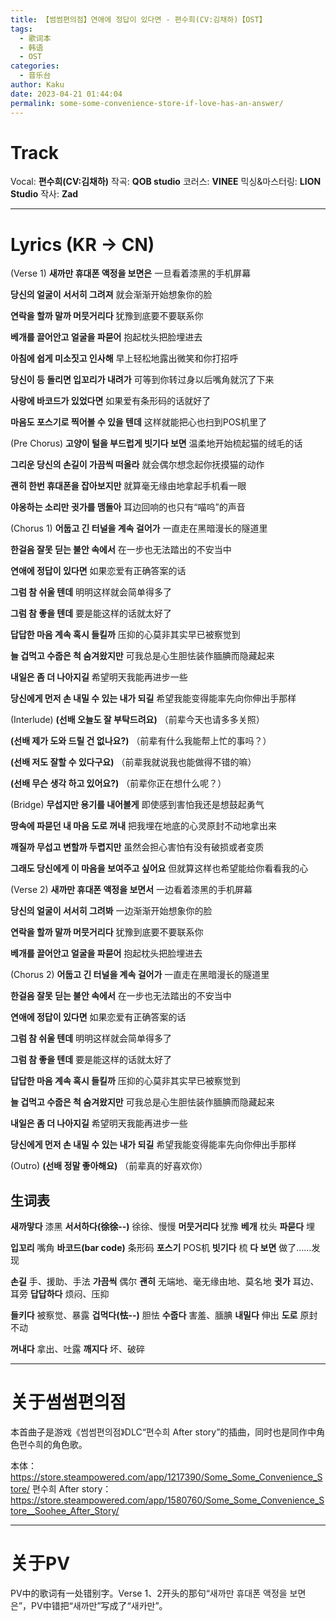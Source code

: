 ```yaml
---
title: 【썸썸편의점】연애에 정답이 있다면 - 편수희(CV:김채하)【OST】
tags:
  - 歌词本
  - 韩语
  - OST
categories:
  - 音乐台
author: Kaku
date: 2023-04-21 01:44:04
permalink: some-some-convenience-store-if-love-has-an-answer/
---
```


# Track

<lite-youtube videoid="2_zcXYIn7E0"></lite-youtube>

Vocal: **편수희(CV:김채하)**
작곡: **QOB studio**
코러스: **VINEE**
믹싱&마스터링: **LION Studio**
작사: **Zad**

<!--more-->

---

# Lyrics (KR → CN)

(Verse 1)
**새까만 휴대폰 액정을 보면은**
一旦看着漆黑的手机屏幕

**당신의 얼굴이 서서히 그려져**
就会渐渐开始想象你的脸

**연락을 할까 말까 머뭇거리다**
犹豫到底要不要联系你

**베개를 끌어안고 얼굴을 파묻어**
抱起枕头把脸埋进去

**아침에 쉽게 미소짓고 인사해**
早上轻松地露出微笑和你打招呼

**당신이 등 돌리면 입꼬리가 내려가**
可等到你转过身以后嘴角就沉了下来

**사랑에 바코드가 있었다면**
如果爱有条形码的话就好了

**마음도 포스기로 찍어볼 수 있을 텐데**
这样就能把心也扫到POS机里了

(Pre Chorus)
**고양이 털을 부드럽게 빗기다 보면**
温柔地开始梳起猫的绒毛的话

**그리운 당신의 손길이 가끔씩 떠올라**
就会偶尔想念起你抚摸猫的动作

**괜히 한번 휴대폰을 잡아보지만**
就算毫无缘由地拿起手机看一眼

**야옹하는 소리만 귓가를 맴돌아**
耳边回响的也只有“喵呜”的声音

(Chorus 1)
**어둡고 긴 터널을 계속 걸어가**
一直走在黑暗漫长的隧道里

**한걸음 잘못 딛는 불안 속에서**
在一步也无法踏出的不安当中

**연애에 정답이 있다면**
如果恋爱有正确答案的话

**그럼 참 쉬울 텐데**
明明这样就会简单得多了

**그럼 참 좋을 텐데**
要是能这样的话就太好了

**답답한 마음 계속 혹시 들킬까**
压抑的心莫非其实早已被察觉到

**늘 겁먹고 수줍은 척 숨겨왔지만**
可我总是心生胆怯装作腼腆而隐藏起来

**내일은 좀 더 나아지길**
希望明天我能再进步一些

**당신에게 먼저 손 내밀 수 있는 내가 되길**
希望我能变得能率先向你伸出手那样

(Interlude)
**(선배 오늘도 잘 부탁드려요)**
（前辈今天也请多多关照）

**(선배 제가 도와 드릴 건 없나요?)**
（前辈有什么我能帮上忙的事吗？）

**(선배 저도 잘할 수 있다구요)**
（前辈我就说我也能做得不错的嘛）

**(선배 무슨 생각 하고 있어요?)**
（前辈你正在想什么呢？）

(Bridge)
**무섭지만 용기를 내어볼게**
即使感到害怕我还是想鼓起勇气

**땅속에 파묻던 내 마음 도로 꺼내**
把我埋在地底的心灵原封不动地拿出来

**깨질까 무섭고 변할까 두렵지만**
虽然会担心害怕有没有破损或者变质

**그래도 당신에게 이 마음을 보여주고 싶어요**
但就算这样也希望能给你看看我的心

(Verse 2)
**새까만 휴대폰 액정을 보면서**
一边看着漆黑的手机屏幕

**당신의 얼굴이 서서히 그려봐**
一边渐渐开始想象你的脸

**연락을 할까 말까 머뭇거리다**
犹豫到底要不要联系你

**베개를 끌어안고 얼굴을 파묻어**
抱起枕头把脸埋进去

(Chorus 2)
**어둡고 긴 터널을 계속 걸어가**
一直走在黑暗漫长的隧道里

**한걸음 잘못 딛는 불안 속에서**
在一步也无法踏出的不安当中

**연애에 정답이 있다면**
如果恋爱有正确答案的话

**그럼 참 쉬울 텐데**
明明这样就会简单得多了

**그럼 참 좋을 텐데**
要是能这样的话就太好了

**답답한 마음 계속 혹시 들킬까**
压抑的心莫非其实早已被察觉到

**늘 겁먹고 수줍은 척 숨겨왔지만**
可我总是心生胆怯装作腼腆而隐藏起来

**내일은 좀 더 나아지길**
希望明天我能再进步一些

**당신에게 먼저 손 내밀 수 있는 내가 되길**
希望我能变得能率先向你伸出手那样

(Outro)
**(선배 정말 좋아해요)**
（前辈真的好喜欢你）

## 生词表

**새까맣다** 漆黑
**서서하다(徐徐--)** 徐徐、慢慢
**머뭇거리다** 犹豫
**베개** 枕头
**파묻다** 埋

**입꼬리** 嘴角
**바코드(bar code)** 条形码
**포스기** POS机
**빗기다** 梳
**다 보면** 做了……发现

**손길** 手、援助、手法
**가끔씩** 偶尔
**괜히** 无端地、毫无缘由地、莫名地
**귓가** 耳边、耳旁
**답답하다** 烦闷、压抑

**들키다** 被察觉、暴露
**겁먹다(怯--)** 胆怯
**수줍다** 害羞、腼腆
**내밀다** 伸出
**도로** 原封不动

**꺼내다** 拿出、吐露
**깨지다** 坏、破碎

---

# 关于썸썸편의점

本首曲子是游戏《썸썸편의점》DLC“편수희 After story”的插曲，同时也是同作中角色편수희的角色歌。

本体：https://store.steampowered.com/app/1217390/Some_Some_Convenience_Store/
편수희 After story：https://store.steampowered.com/app/1580760/Some_Some_Convenience_Store__Soohee_After_Story/

---

# 关于PV

PV中的歌词有一处错别字。Verse 1、2开头的那句“새까만 휴대폰 액정을 보면은”，PV中错把“새까만”写成了“새카만”。